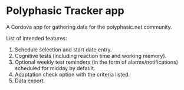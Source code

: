 # Polyphasic Tracker app
A Cordova app for gathering data for the polyphasic.net community.

List of intended features:
1. Schedule selection and start date entry.
1. Cognitive tests (including reaction time and working memory).
1. Optional weekly test reminders (in the form of alarms/notifications) scheduled for midday by default.
1. Adaptation check option with the criteria listed.
1. Data export.
